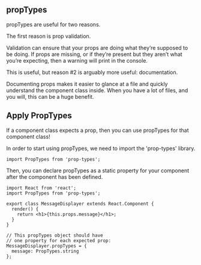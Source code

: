 ## propTypes

propTypes are useful for two reasons. 

The first reason is prop validation.

Validation can ensure that your props are doing what they’re supposed to be doing. If props are missing, or if they’re present but they aren’t what you’re expecting, then a warning will print in the console.

This is useful, but reason #2 is arguably more useful: documentation.

Documenting props makes it easier to glance at a file and quickly understand the component class inside. When you have a lot of files, and you will, this can be a huge benefit.

## Apply PropTypes

If a component class expects a prop, then you can use propTypes for that component class!

In order to start using propTypes, we need to import the 'prop-types' library.

```
import PropTypes from 'prop-types';
```
Then, you can declare propTypes as a static property for your component after the component has been defined. 

```
import React from 'react';
import PropTypes from 'prop-types';

export class MessageDisplayer extends React.Component {
  render() {
    return <h1>{this.props.message}</h1>;
  }
}

// This propTypes object should have
// one property for each expected prop:
MessageDisplayer.propTypes = {
  message: PropTypes.string
};
```
